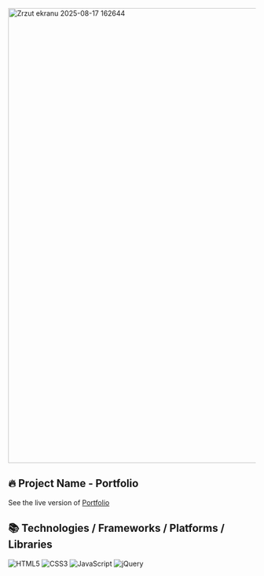 <img width="1900" height="925" alt="Zrzut ekranu 2025-08-17 162644" src="https://github.com/user-attachments/assets/3c1aa92b-201b-4494-8783-7fe3fb8299f3" />

## 🔥 Project Name - Portfolio
See the live version of [Portfolio](https://imediasystem.github.io/Portfolio/)

## 📚 Technologies / Frameworks / Platforms / Libraries
![HTML5](https://img.shields.io/badge/html5-%23E34F26.svg?style=for-the-badge&logo=html5&logoColor=white)
![CSS3](https://img.shields.io/badge/css3-%231572B6.svg?style=for-the-badge&logo=css3&logoColor=white)
![JavaScript](https://img.shields.io/badge/javascript-%23323330.svg?style=for-the-badge&logo=javascript&logoColor=%23F7DF1E)
![jQuery](https://img.shields.io/badge/jquery-brown.svg?style=for-the-badge&logo=jquery&logoColor=%23F7DF1E)
&nbsp;
